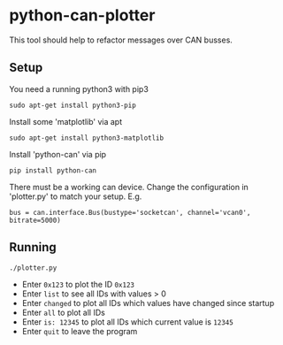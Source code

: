 # python-can-plotter

This tool should help to refactor messages over CAN busses.

## Setup

You need a running python3 with pip3

    sudo apt-get install python3-pip
    
Install some 'matplotlib' via apt

    sudo apt-get install python3-matplotlib

Install 'python-can' via pip

    pip install python-can

There must be a working can device. Change the configuration in 'plotter.py' to match your setup. E.g.

    bus = can.interface.Bus(bustype='socketcan', channel='vcan0', bitrate=5000)
    
## Running

    ./plotter.py
    
* Enter `0x123` to plot the ID `0x123`    
* Enter `list` to see all IDs with values > 0
* Enter `changed` to plot all IDs which values have changed since startup
* Enter `all` to plot all IDs
* Enter `is: 12345` to plot all IDs which current value is `12345`
* Enter `quit` to leave the program
